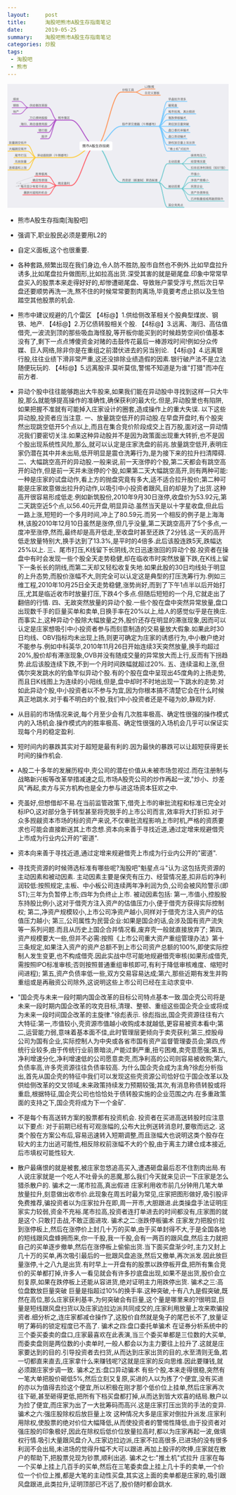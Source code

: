 ```yaml
---
layout:     post
title:      淘股吧熊市A股生存指南笔记
date:       2019-05-25
summary:    淘股吧熊市A股生存指南笔记
categories: 炒股
tags:
 - 淘股吧
 - 熊市
---
```


![视觉卡片][1]

- 熊市A股生存指南[淘股吧]

- 强调下,职业股民必须是要用L2的

- 自定义面板,这个也很重要.

- 各种套路,频繁出现在我们身边,令人防不胜防,股市自然也不例外.比如早盘拉升诱多,比如尾盘拉升做图形,比如拉高出货.深受其害的就是砸尾盘.印象中常常早盘买入的股票本来走得好好的,却惨遭砸尾盘、导致账户蒙受浮亏,然后次日早盘还要顺势再洗一洗,熬不住的时候常常要割肉离场,毕竟要考虑止损以及生怕踏空其他股票的机会.

- 熊市中建议规避的几个雷区 【4标@】1.供给侧改革相关个股典型煤炭、钢铁、地产. 【4标@】2.万亿债转股相关个股. 【4标@】3.远离、海归、高估值借壳,一波流到顶的那些吸血海怪股,等开板你能买到的时候趋势空间价值基本没有了,剩下一点点博傻资金对赌的击鼓传花最后一棒游戏时间!例如分众传媒、巨人网络,除非你是在重组之前潜伏进去的另当别论. 【4标@】4.远离银行股,往往业绩下滑非常严重,这还没排除业绩造假的因素.银行破产法不是立法随便玩玩的. 【4标@】5.远离股评.莫听莫信,警惕不知道是为谁"打猎"而冲在前方者.

- 异动个股中往往能够跑出大牛股来,如果我们能在异动股中寻找到这样一只大牛股,那么就能够提高操作的准确性,确保获利的最大化.但是,异动股里也有陷阱,如果把握不准就有可能掉入庄家设计的圈套,造成操作上的重大失误. 以下这些异动股,投资者应当注意. 一、放量跳空低开的异动股.在早盘开盘时,有个股突然出现跳空低开5个点以上,而且在集合竞价阶段成交上百万股,面对这一异动情况我们要密切关注.如果这种异动股并不是因为政策面出现重大转折,也不是因个股出现系统性风险,那么,就可以认定是庄家洗盘的前兆.放量跳空低开,表明庄家仍潜在其中并未出局,低开明显是震仓洗筹行为,是为接下来的拉升扫清障碍. 二、大幅跳空高开的异动股.一般来说,前一天涨停的个股,第二天都会有跳空高开的动作,但是前一天并未涨停的个股,如果第二天大幅跳空高开,则有两种可能:一种是庄家的试盘动作,看上方的抛盘究竟有多大,适不适合拉升股价;第二种可能是庄家故意做出拉升的动作,以吸引中小投资者跟风,目的却是为了出货.这种高开很容易形成低走.例如新筑股份,2010年9月30日涨停,收盘价为53.92元,第二天跳空近5个点,以56.40元开盘,明显异动.虽然当天是以十字星收盘,但此后一路上涨,短短的一个多月时间,冲上了80.59元.而另一个相反的例子是上海海林,该股2010年12月10日虽然是涨停,但几乎没量,第二天跳空高开了5个多点,一度冲至涨停,然而,最终却是高开低走,至收盘时甚至还跌了2分钱.这一天的高开低走放量特别大,换手达到了13.3%,是平时的4倍多.此后该股连跌5天,跌幅达25%以上. 三、尾市打压,K线留下长阴线,次日迅速涨回的异动个股.投资者在操盘中有时会发现一些个股全天走势稳健,却在临收市时突然放量下跌,在K线上留下一条长长的阴线,而第二天却又轻松收复失地.如果此股的30日均线处于明显的上升态势,而股价涨幅不大,则完全可以认定这是典型的打压洗筹行为.例如三维工程,2010年10月25日全天走势稳健,涨势尚好,而到了下午1点半以后开始打压,尤其是临近收市时放量打压,下跌4个多点.但随后短短的一个月,它就走出了翻倍的行情. 四、无故突然放量的异动个股.一些个股在盘中突然异常放量,盘口出现数千手的巨量买单和卖单,日换手率在20%以上,给人的感觉似乎是在换庄.而事实上,这种异动个股除大幅放量之外,股价还存在明显的滞涨现象,因而可以认定是庄家想吸引中小投资者参与而刻意制造的交易量放大假象.如果此时30日均线、OBV指标均未出现上扬,则更可确定为庄家的诱惑行为,中小散户绝对不能参与.例如中科英华,2010年11月26日开始连续3天突然放量,换手均超过20%,股价却有滞涨现象,OVB并没有随成交量的异常放大而上行,反而有下拐趋势.此后该股连续下跌,不到一个月时间跌幅就超过20%. 五、连续温和上涨,但偶尔突发跳水的钓鱼竿似异动个股.有的个股在盘中呈现出45度角的上扬走势,而且日K线图上为连续的小阳线,但是,盘中却时不时地出现一下跳水的走势.对如此异动个股,中小投资者以不参与为宜,因为你根本搞不清楚它会在什么时候真正地跳水.对于看不明白的个股,我们中小投资者还是不碰为妙,静观为好.

- 从目前的市场情况来说,每个月至少会有几次胜率极高、确定性很强的操作模式内的入场机会.操作模式内的胜率极高、确定性很强的入场机会几乎可以保证实现每个月的稳定盈利.

- 短时间内的暴跌其实对于超短是最有利的.因为最快的暴跌可以让超短获得更长时间的操作机会.

- A股二十多年的发展历程中,壳公司的潜在价值从未被市场忽视过.而在注册制与战略新兴板等改革举措减速之后,市场A股壳公司的炒作再起一波,"炒小、炒差风"再起,卖方与买方机构也是全力参与进这场资本狂欢之中.

- 壳虽好,但想借却不易.在当前监管政策下,借壳上市的审批流程和标准已完全对标IPO,这对部分急于转型甚至将壳脱手的上市公司而言,效率将大打折扣.对于众多觊觎资本市场的标的资产来说,不仅审批流程影响上市时机,严格的资质要求也可能会直接断送其上市念想.资本向来善于寻找近道,通过定增来规避借壳上市成为行业内公开的"密道".

- 资本向来善于寻找近道,通过定增来规避借壳上市成为行业内公开的"密道".

- 寻找壳资源的时候筛选标准有哪些呢?淘股吧"魁星点斗"认为:这包括壳资源的主动因素和被动因素. 主动因素主要是保壳有压力、经营情况差,扣非后的净利润较低:按照规定,主板、中小板公司连续两年净利润为负,公司会被风险警示(即ST);三年为负暂停上市;四年为负终止上市. 被动因素包括: 第一,市值小,控股股东持股比例小,这对于借壳方注入资产的估值压力小,便于借壳方获得实际控制权; 第二,净资产规模较小,上市公司净资产越小,同样对于借壳方注入资产的估值压力越小; 第三,公司属性为民营企业:如果是国企的话,会涉及国有资产流失等一系列问题.而且从历史上国企合并情况看,废弃壳一般就直接放弃了; 第四,资产规模要大一些,但并不必需:按照《上市公司重大资产重组管理办法》第十三条规定,如果注入资产的资产总额不到上市公司资产总额的100%,即使实际控制人发生变更,也不构成借壳.因此实战中尽可能地规避借壳审核(如果形成借壳,需按照IPO标准审核;否则按照普通重组审核即可,有利于降低审核难度、缩短时间进程); 第五,资产负债率低一些,双方交易容易达成;第六,那些近期有发生并购重组或是再融资公司除外,这说明这些上市公司已经在主动求变中.

- "国企壳与未来一段时期内国企改革的目标公司特点基本一致.国企壳公司将是未来一段时期内国企改革的攻克目标,清理、整顿、重组这些国企壳企业或将成为未来一段时间国企改革的主旋律."徐彪表示. 徐彪指出,国企壳资源往往有六大特征:第一,市值较小,壳资源市值越小收购成本就越低,更容易被资本看中;第二,运营能力弱,意味着基本面不佳,此时管理层更倾向于卖壳获利;第三,控股母公司为国有企业,实际控制人为中央或各省市国有资产监督管理委员会;第四,传统行业较多,由于传统行业前景暗淡,产能过剩严重,扭亏困难,卖壳意愿强;第五,净利增速分化,净利增速低的公司愿意卖壳,而净利高的公司则容易被收购;第六,负债率高,许多壳资源往往负债率较高. 为什么国企壳会成为主角?徐彪分析指出,首先从国企壳的特征中我们可以发现这些壳资源公司恰好位于国企改革以及供给侧改革的交叉领域,未来政策持续发力预期较强;其次,有消息称债转股或将重启,根据特征,国企壳公司也恰恰处于债转股实施的企业范围之内.在多重政策面的支持之下,国企壳将成为下一个金矿.

- 不是每个有高送转方案的股票都有投资机会. 投资者在买进高送转股时应注意以下要点: 对于前期已经有可观涨幅的,公布大比例送转消息时,要敬而远之. 这类个股在方案公布后,容易迅速转入短期调整,而且涨幅大也说明这类个股存在较大的主力出逃可能性,相反除权前涨幅不大的个股,由于离主力建仓成本接近,后市填权可能性较大.

- 散户最痛恨的就是被套,被庄家忽悠追高买入,遭遇砸盘最后忍不住割肉出局.有人说庄家就是一个吃人不吐骨头的恶魔,那么我们今天就来见识一下庄家是怎么猎杀散户的. 骗术之一:尾市拉高,真出假进 庄家利用收市前几分钟用几笔大单放量拉升,刻意做出收市价.此现象在周五时最为常见,庄家把图形做好,吸引股评免费推荐,骗投资者以为庄家拉升在即,周一开市,大胆跟进.此类操盘手法证明庄家实力较弱,资金不充裕.尾市拉高,投资者连打单进去的时间都没有,庄家图的就是这个.只敢打击战,不敢正面进攻. 骗术之二:涨跌停板骗术 庄家发力把股价拉到涨停板上,然后在涨停价上封几十万的买单,由于买单封得不大,于是全国各地的短线跟风盘蜂拥而来,你一千股,我一千股,会有一两百的跟风盘,然后主力就把自己的买单逐步撤单,然后在涨停板上偷偷出货.当下面买盘渐少时,主力又封上几十万的买单,再次吸引最后的一批跟风盘追涨,然后又撤单,再次派发.因此放巨量涨停,十之八九是出货.有时早上一开盘有的股票以跌停板开盘,把所有集合竞价的买单都打掉,许多人一看见就会有许多抄底盘出现,如果不是出货,股价会立刻复原,如果在跌停板上还能从容进货,绝对证明主力用跌停出货. 骗术之三:高位盘数放巨量突破 巨量是指超过10%的换手率.这种突破,十有八九是假突破,既然在高位,那么庄家获利基丰,为何突破会有巨量,这个量是哪里来的?很明显,巨量是短线跟风盘扫货以及庄家边拉边派共同成交的,庄家利用放量上攻来欺骗投资者.细分析之,连庄家都减仓操作了,这股价自然就是兔子的尾巴长不了,放量证明了筹码的锁定程度已不高了. 骗术之四:盘口委托单骗术 在证券分析系统中的三个委买委卖的盘口,庄家最喜欢在此表演,当三个委买单都是三位数的大买单,而委卖盘则是两位数的小卖单时,一般人都会以为主力要往上拉升了.这就是庄家要达到的目的.引导投资者去扫货,从而达到庄家出货的目的,水至清则无鱼,若一切都直来直去,庄家拿什么来赚钱呢?这就是庄家的反向思维.因此要赚钱,就必须跟庄家步调一致. 骗术之五:盘口异动骗术 有些个股,本来走得很稳,突然有一笔大单把股价砸低5%,然后立刻又复原,买进的人以为拣了个便宜,没有买进的亦以为值得去捡这个便宜,所以积极在刚才那个低价位上挂单,然后庄家再次往下砸,甚至砸得更低,把所有下档买盘都打掉,从而达到皆大欢喜的结局.散户以为捡了便宜,而庄家为出了一大批筹码而高兴.这是庄家打压出货的手法的变异. 骗术之六:强庄股除权后放巨量上攻 这种情况大多是庄家对倒拉升派发.庄家利用除权,使股票的绝对价位大幅降低,从而使投资者的警惕性降低,由于投资者对强庄股的印象极好,因此在除权后低价位放量拉高时,都以为庄家再起一波,做填权行情.吸引大量跟风盘介入,庄家边拉边派,庄家不拉高很多,已进场的没有很多利润不会出局,未进场的觉得升幅不大可以跟进.再加上股评的吹捧,庄家就在散户的帮助下,把股票兑现为钞票,顺利出逃. 骗术之七:"推土机"式拉升 庄家在每一个买单上挂上几百手的买单,然后在三笔委卖盘上挂上几十手的卖单,一个价位一个价位上推,都是大笔的主动性买盘,其实这上面的卖单都是庄家的,吸引跟风盘跟进,此类拉升,证明顶部已不远了,股价随时都会跳水.


[1]: https://raw.githubusercontent.com/3xp10it/pic/master/熊市A股生存指南.png
